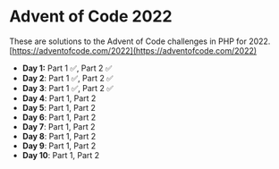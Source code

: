 # Advent of Code 2022

These are solutions to the Advent of Code challenges in PHP for 2022.
[https://adventofcode.com/2022](https://adventofcode.com/2022)

- **Day 1:** Part 1 ✅, Part 2 ✅
- **Day 2**: Part 1 ✅, Part 2 ✅
- **Day 3**: Part 1 ✅, Part 2 ✅
- **Day 4**: Part 1, Part 2
- **Day 5**: Part 1, Part 2
- **Day 6**: Part 1, Part 2
- **Day 7**: Part 1, Part 2
- **Day 8**: Part 1, Part 2
- **Day 9**: Part 1, Part 2
- **Day 10**: Part 1, Part 2
